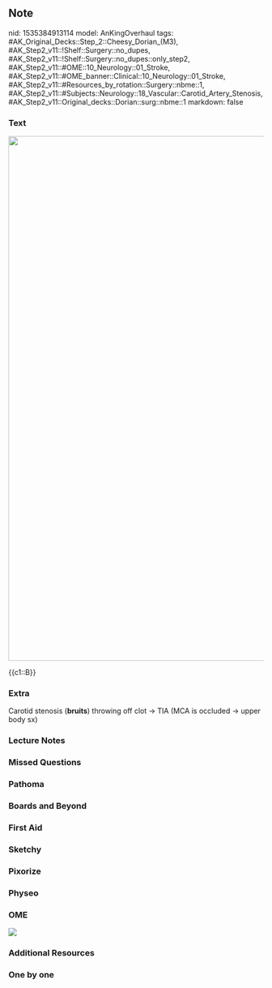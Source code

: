 ## Note
nid: 1535384913114
model: AnKingOverhaul
tags: #AK_Original_Decks::Step_2::Cheesy_Dorian_(M3), #AK_Step2_v11::!Shelf::Surgery::no_dupes, #AK_Step2_v11::!Shelf::Surgery::no_dupes::only_step2, #AK_Step2_v11::#OME::10_Neurology::01_Stroke, #AK_Step2_v11::#OME_banner::Clinical::10_Neurology::01_Stroke, #AK_Step2_v11::#Resources_by_rotation::Surgery::nbme::1, #AK_Step2_v11::#Subjects::Neurology::18_Vascular::Carotid_Artery_Stenosis, #AK_Step2_v11::Original_decks::Dorian::surg::nbme::1
markdown: false

### Text
<img src="paste-3007228726476801.jpg" class="resizer" style=
"width: 1035px;">
<div>
  {{c1::B}}
</div>

### Extra
Carotid stenosis (<b>bruits</b>) throwing off clot → TIA (MCA is
occluded → upper body sx)

### Lecture Notes


### Missed Questions


### Pathoma


### Boards and Beyond


### First Aid


### Sketchy


### Pixorize


### Physeo


### OME
<div class="ome-widget">
  <a href=
  "https://onlinemeded.org/spa/neurology/stroke/acquire?ref=anki"><img src="_OME_AnkiFlashcards_Lesson_4.png"></a>
</div>

### Additional Resources


### One by one

